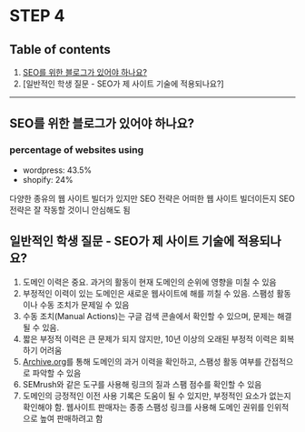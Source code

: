 # STEP 4

## Table of contents
1. [SEO를 위한 블로그가 있어야 하나요?](#seo를-위한-블로그가-있어야-하나요)
1. [일반적인 학생 질문 - SEO가 제 사이트 기술에 적용되나요?]

---

## SEO를 위한 블로그가 있어야 하나요?

### percentage of websites using 

- wordpress: 43.5%
- shopify: 24%

다양한 종유의 웹 사이트 빌더가 있지만 SEO 전략은
어떠한 웹 사이트 빌더이든지 SEO 전략은 잘 작동할 것이니 안심해도 됨

## 일반적인 학생 질문 - SEO가 제 사이트 기술에 적용되나요?
1. 도메인 이력은 중요. 과거의 활동이 현재 도메인의 순위에 영향을 미칠 수 있음
2. 부정적인 이력이 있는 도메인은 새로운 웹사이트에 해를 끼칠 수 있음. 스팸성 활동이나 수동 조치가 문제일 수 있음
3. 수동 조치(Manual Actions)는 구글 검색 콘솔에서 확인할 수 있으며, 문제는 해결될 수 있음.
4. 짧은 부정적 이력은 큰 문제가 되지 않지만, 10년 이상의 오래된 부정적 이력은 회복하기 어려움
5. [Archive.org](https://archive.org/)를 통해 도메인의 과거 이력을 확인하고, 스팸성 활동 여부를 간접적으로 파악할 수 있음
6. SEMrush와 같은 도구를 사용해 링크의 질과 스팸 점수를 확인할 수 있음
7. 도메인의 긍정적인 이전 사용 기록은 도움이 될 수 있지만, 부정적인 요소가 없는지 확인해야 함. 웹사이트 판매자는 종종 스팸성 링크를 사용해 도메인 권위를 인위적으로 높여 판매하려고 함